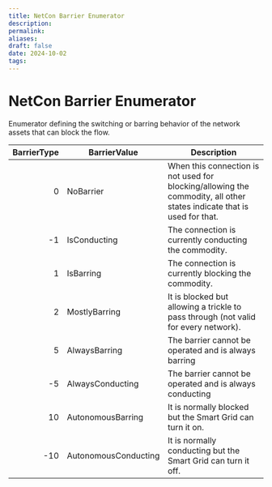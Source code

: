 ```yaml
---
title: NetCon Barrier Enumerator
description: 
permalink: 
aliases: 
draft: false
date: 2024-10-02
tags: 
---
```

# NetCon Barrier Enumerator

Enumerator defining the switching or barring behavior of the network assets that can block the flow.

| BarrierType | BarrierValue         | Description                                                                                                            |
| ----------: | -------------------- | ---------------------------------------------------------------------------------------------------------------------- |
|           0 | NoBarrier            | When this connection is not used for blocking/allowing the commodity, all other states indicate that is used for that. |
|          -1 | IsConducting         | The connection is currently conducting the commodity.                                                                  |
|           1 | IsBarring            | The connection is currently blocking the commodity.                                                                    |
|           2 | MostlyBarring        | It is blocked but allowing a trickle to pass through (not valid for every network).                                    |
|           5 | AlwaysBarring        | The barrier cannot be operated and is always barring                                                                   |
|          -5 | AlwaysConducting     | The barrier cannot be operated and is always conducting                                                                |
|          10 | AutonomousBarring    | It is normally blocked but the Smart Grid can turn it on.                                                              |
|         -10 | AutonomousConducting | It is normally conducting but the Smart Grid can turn it off.                                                          |

